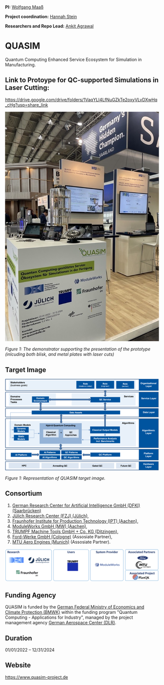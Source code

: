 **PI:** [Wolfgang Maaß](mailto:wolfgang.maass@dfki.de)

**Project coordination:** [Hannah Stein](hannah.stein@dfki.de)

**Researchers and Repo Lead:** [Ankit Agrawal](ankit.agrawal@dfki.de)

# QUASIM
Quantum Computing Enhanced Service Ecosystem for Simulation in Manufacturing.


## Link to Protoype for QC-supported Simulations in Laser Cutting: 

https://drive.google.com/drive/folders/1VaqYLI4LfNuGZkTe2oxyVLvDXwHq_cHg?usp=share_link

[![Protoype for QC-supported Simulations in Laser Cutting](QUASIM_demonstrator.jpeg)](https://drive.google.com/drive/folders/1VaqYLI4LfNuGZkTe2oxyVLvDXwHq_cHg?usp=share_link) 

*Figure 1: The demonstrator supporting the presentation of the prototype (inlcuding both blisk, and metal plates with laser cuts)*


## Target Image
<img src="QUASIM_Target_Image_new.png" width="800"> 

*Figure 1: Representation of QUASIM target image.*


## Consortium

1. [German Research Center for Artificial Intelligence GmbH (DFKI) (Saarbrücken)](https://www.dfki.de/web)
2. [Jülich Research Center (FZJ) (Jülich)](https://www.fz-juelich.de),
3. [Fraunhofer Institute for Production Technology (IPT) (Aachen)](https://www.ipt.fraunhofer.de),
4. [ModuleWorks GmbH (MW) (Aachen)](https://www.moduleworks.com/),
5. [TRUMPF Machine Tools GmbH + Co. KG (Ditzingen)](https://www.trumpf.com/),
6. [Ford-Werke GmbH (Cologne)](https://www.ford.de/) (Assosiate Partner),
7. [MTU Aero Engines (Munich)](https://www.mtu.de/) (Assosiate Partner).


<img src="consortium.png" width="800"> 


## Funding Agency

QUASIM is funded by the [German Federal Ministry of Economics and Climate Protection (BMWK)](https://www.bmwk.de/) within the funding program "Quantum Computing - Applications for Industry", managed by the project management agency [German Aerospace Center (DLR)](https://www.dlr.de).

## Duration

01/01/2022 – 12/31/2024

## Website

https://www.quasim-project.de
